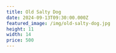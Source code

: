 ```yaml
---
title: Old Salty Dog
date: 2024-09-13T09:30:00.000Z
featured_image: /img/old-salty-dog.jpg
height: 11
width: 14
price: 500
---
```

